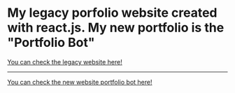 # My legacy porfolio website created with react.js. My new portfolio is the "Portfolio Bot"
<a href="https://fernandocarvalhodev.netlify.app"/> You can check the legacy website here! </a>
<hr>
<a href="https://fernandocarvalhodev.com"/> You can check the new website portfolio bot here! </a>

